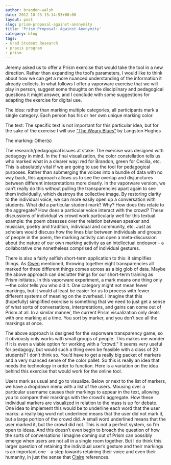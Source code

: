 ```yaml
---
author: brandon-walsh
date: 2012-10-23 13:14:53+00:00
layout: post
slug: prism-proposal-against-anonymity
title: 'Prism Proposal: Against Anonymity'
category: blog
tags:
- Grad Student Research
- praxis program
- prism
---
```


Jeremy asked us to offer a Prism exercise that would take the tool in a new direction. Rather than expanding the tool’s parameters, I would like to think about how we can get a more nuanced understanding of the information it already collects. In what follows I offer a vaporware exercise that we will play in person, suggest some thoughts on the disciplinary and pedagogical questions it might answer, and I conclude with some suggestions for adapting the exercise for digital use.

The idea: rather than marking multiple categories, all participants mark a single category. Each person has his or her own unique marking color.

The text: The specific text is not important for this particular idea, but for the sake of the exercise I will use [“The Weary Blues”](http://www.wwnorton.com/college/english/nap/weary_blues_hughes.htm) by Langston Hughes

The marking: Other(s)

The research/pedagogical issues at stake: The exercise was designed with pedagogy in mind. In the final visualization, the color constellation tells us who marked what in a clearer way: red for Brandon, green for Cecilia, etc. This is absolutely vital if we are going to use the tool for pedagogical purposes. Rather than submerging the voices into a bundle of data with no way back, this approach allows us to see the overlap and disjunctures between different interpretations more clearly. In the vaporware version, we can’t really do this without pulling the transparencies apart again to see them individually, which destroys the collective image. By restoring clarity to the individual voice, we can more easily open up a conversation with students. What did a particular student mark? Why? How does this relate to the aggregate? How does a particular voice interact with the crowd? These discussions of individual vs crowd work particularly well for this textual example: the poem obsesses over the relation between speaker and musician, poetry and tradition, individual and community, etc. Just as scholars would discuss how the lines blur between individuals and groups of people in the poem, the marking activity can open a meta-discussion about the nature of our own marking activity as an intellectual endeavor – a collaborative one nonetheless comprised of individual gestures.

There is also a fairly selfish short-term application to this: it simplifies things. As [Gwen](http://www.scholarslab.org/digital-humanities/a-project-for-prism/) mentioned, throwing together eight transparencies all marked for three different things comes across as a big glob of data. Maybe the above approach can declutter things for our short-term training as Prism initiates. In this vaporware experiment, a mark means one thing only&mdash;the color tells you who did it. One category might not mean fewer markings, but it would at least be easier for us to process with fewer different systems of meaning on the overhead. I imagine that this (hopefully) simplified exercise is something that we need to just get a sense of what sorts of conversations, interpretations, and gains can come out of Prism at all. In a similar manner, the current Prism visualization only deals with one marking at a time. You sort by marker, and you don’t see all the markings at once.

The above approach is designed for the vaporware transparency game, so it obviously only works with small groups of people. This makes me wonder if it is even a viable option for working with a “crowd.” It seems very useful for pedagogy, but would such a thing even be feasible with a class of 20 students? I don’t think so. You’d have to get a really big packet of markers and a very nuanced sense of the color pallet. So this is really an idea that needs the technology in order to function. Here is a variation on the idea behind this exercise that would work for the online tool.

Users mark as usual and go to visualize. Below or next to the list of markers, we have a dropdown menu with a list of the users. Mousing over a particular username causes their markings to appear in the text, allowing you to compare their markings with the crowd’s aggregate. How these individual markers are visualized in relation to the mass is up for debate. One idea to implement this would be to underline each word that the user marks: a really big word not underlined means that the user did not mark it, but a large portion of the crowd did. A small word underlined means that the user marked it, but the crowd did not. This is not a perfect system, so I’m open to ideas. And this doesn’t even begin to broach the question of how the sorts of conversations I imagine coming out of Prism can possibly emerge when users are not all in a single room together. But I do think this larger question of retaining the individual user’s gesture and their markings is an important one – a step towards retaining their voice and even their humanity, in just the sense that [Claire](http://www.scholarslab.org/praxis-program/to-crowdsource-or-not-to-crowdsource/) references.

